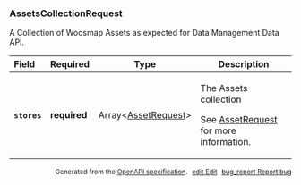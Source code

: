 <!--- This is a generated file, do not edit! -->
<!--- [START woosmap_http_schema_assetscollectionrequest] -->
<h3 class="schema-object" id="AssetsCollectionRequest">AssetsCollectionRequest</h3>

A Collection of Woosmap Assets as expected for Data Management Data API.

| Field                                                                                                        | Required     | Type                                                      | Description                                                                                                                                   |
| :----------------------------------------------------------------------------------------------------------- | ------------ | --------------------------------------------------------- | --------------------------------------------------------------------------------------------------------------------------------------------- |
| <h4 id="AssetsCollectionRequest-stores" class="add-link schema-object-property-key"><code>stores</code></h4> | **required** | Array&lt;[AssetRequest](#AssetRequest "AssetRequest")&gt; | <div class="ref-property-description"><p>The Assets collection</p><p>See <a href="#AssetRequest">AssetRequest</a> for more information.</div> |

<p style="text-align: right; font-size: smaller;">Generated from the <a data-label="openapi-github" href="https://github.com/woosmap/openapi-specification" title="Woosmap OpenAPI Specification" class="external">OpenAPI specification</a>.
<a data-label="openapi-github-woosmap-http-schema-assetscollectionrequest" data-action="edit" style="margin-left: 5px;" href="https://github.com/woosmap/openapi-specification/blob/main/specification/schemas/AssetsCollectionRequest.yml" title="Edit on GitHub"><span class="material-icons">edit</span> Edit</a>
<a data-label="openapi-github-woosmap-http-schema-assetscollectionrequest" data-action="bug" style="margin-left: 5px;" href="https://github.com/woosmap/openapi-specification/issues/new?assignees=&labels=type%3A+bug%2C+triage+me&template=bug_report.md&title=[schemas] Bug - AssetsCollectionRequest" title="File bug for schemas on GitHub"><span class="material-icons">bug_report</span> Report bug</a>
</p>

<!--- [END woosmap_http_schema_assetscollectionrequest] -->

